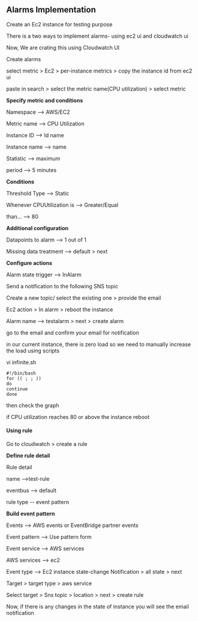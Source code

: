 ## Alarms Implementation

Create an Ec2 instance for testing purpose

There is a two ways to implement alarms- using ec2 ui and cloudwatch ui

Now, We are crating this using Cloudwatch UI

Create alarms 

select metric > Ec2 > per-instance metrics > copy the instance id from ec2 ui 

paste in search > select the metric name(CPU utilization) > select metric

**Specify metric and conditions**

Namespace --> AWS/EC2

Metric name --> CPU Utilization

Instance ID --> Id name

Instance name --> name

Statistic --> maximum

period --> 5 minutes

**Conditions**

Threshold Type --> Static

Whenever CPUUtilization is --> Greater/Equal

than... --> 80

**Additional configuration**

Datapoints to alarm --> 1 out of 1

Missing data treatment --> default  > next

**Configure actions**

Alarm state trigger --> InAlarm

Send a notification to the following SNS topic

Create a new topic/ select the existing one > provide the email 

Ec2 action > In alarm > reboot the instance

Alarm name --> testalarm > next > create alarm

go to the email and confirm your email for notification

in our current instance, there is zero load so we need to manually increase the load using scripts

vi infinite.sh
```
#!/bin/bash
for (( ; ; ))
do 
continue
done
```
then check the graph

if CPU utilization reaches 80 or above the instance reboot

#### Using rule

Go to cloudwatch > create a rule

**Define rule detail**

Rule detail

name -->test-rule

eventbus --> default

rule type -- event pattern

**Build event pattern**

Events --> AWS events or EventBridge partner events

Event pattern --> Use pattern form

Event service --> AWS services

AWS services --> ec2

Event type --> Ec2 instance state-change Notification > all state > next

Target > target type > aws service

Select target > Sns topic > location > next > create rule

Now, if there is any changes in the state of instance you will see the email notification
